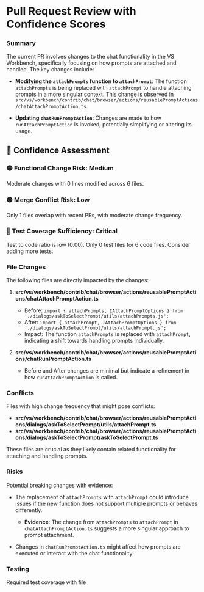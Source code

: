 # Pull Request Review with Confidence Scores

### Summary

The current PR involves changes to the chat functionality in the VS Workbench, specifically focusing on how prompts are attached and handled. The key changes include:

- **Modifying the `attachPrompts` function to `attachPrompt`**: The function `attachPrompts` is being replaced with `attachPrompt` to handle attaching prompts in a more singular context. This change is observed in `src/vs/workbench/contrib/chat/browser/actions/reusablePromptActions/chatAttachPromptAction.ts`.

- **Updating `chatRunPromptAction`**: Changes are made to how `runAttachPromptAction` is invoked, potentially simplifying or altering its usage.


## 🎯 Confidence Assessment

### 🟡 Functional Change Risk: Medium
Moderate changes with 0 lines modified across 6 files.

### 🟢 Merge Conflict Risk: Low
Only 1 files overlap with recent PRs, with moderate change frequency.

### 🔴 Test Coverage Sufficiency: Critical
Test to code ratio is low (0.00). Only 0 test files for 6 code files. Consider adding more tests.


### File Changes

The following files are directly impacted by the changes:

1. **src/vs/workbench/contrib/chat/browser/actions/reusablePromptActions/chatAttachPromptAction.ts**
   - Before: `import { attachPrompts, IAttachPromptOptions } from './dialogs/askToSelectPrompt/utils/attachPrompts.js';`
   - After: `import { attachPrompt, IAttachPromptOptions } from './dialogs/askToSelectPrompt/utils/attachPrompt.js';`
   - Impact: The function `attachPrompts` is replaced with `attachPrompt`, indicating a shift towards handling prompts individually.

2. **src/vs/workbench/contrib/chat/browser/actions/reusablePromptActions/chatRunPromptAction.ts**
   - Before and After changes are minimal but indicate a refinement in how `runAttachPromptAction` is called.

### Conflicts

Files with high change frequency that might pose conflicts:

- **src/vs/workbench/contrib/chat/browser/actions/reusablePromptActions/dialogs/askToSelectPrompt/utils/attachPrompt.ts**
- **src/vs/workbench/contrib/chat/browser/actions/reusablePromptActions/dialogs/askToSelectPrompt/askToSelectPrompt.ts**

These files are crucial as they likely contain related functionality for attaching and handling prompts.

### Risks

Potential breaking changes with evidence:

- The replacement of `attachPrompts` with `attachPrompt` could introduce issues if the new function does not support multiple prompts or behaves differently. 
  - **Evidence**: The change from `attachPrompts` to `attachPrompt` in `chatAttachPromptAction.ts` suggests a more singular approach to prompt attachment.

- Changes in `chatRunPromptAction.ts` might affect how prompts are executed or interact with the chat functionality.

### Testing

Required test coverage with file
